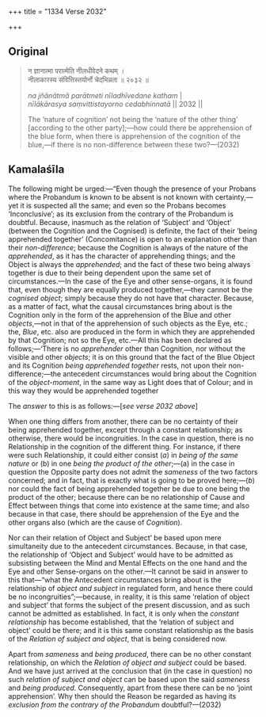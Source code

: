 +++
title = "1334 Verse 2032"

+++
## Original 
>
> न ज्ञानात्मा परात्मेति नीलधीवेदने कथम् ।  
> नीलाकारस्य संवित्तिस्तयोर्नो चेदभिन्नता ॥ २०३२ ॥ 
>
> *na jñānātmā parātmeti nīladhīvedane katham* \|  
> *nīlākārasya saṃvittistayorno cedabhinnatā* \|\| 2032 \|\| 
>
> The ‘nature of cognition’ not being the ‘nature of the other thing’ [according to the other party];—how could there be apprehension of the blue form, when there is apprehension of the cognition of the blue,—if there is no non-difference between these two?—(2032)



## Kamalaśīla

The following might be urged:—“Even though the presence of your Probans where the Probandum is known to be absent is not known with certainty,—yet it is suspected all the same; and even so the Probans becomes ‘Inconclusive’; as its exclusion from the contrary of the Probandum is doubtful. Because, inasmuch as the relation of ‘Subject’ and ‘Object’ (between the Cognition and the Cognised) is definite, the fact of their ‘being apprehended together’ (Concomitance) is open to an explanation other than their *non-difference*; because the Cognition is always of the nature of the *apprehended*, as it has the character of apprehending things; and the Object is always the *apprehended*; and the fact of these two being always together is due to their being dependent upon the same set of circumstances.—In the case of the Eye and other sense-organs, it is found that, even though they are equally produced together,—they cannot be the *cognised object*; simply because they do not have that character. Because, as a matter of fact, what the causal circumstances bring about is the Cognition only in the form of the apprehension of the Blue and other *objects*,—not in that of the apprehension of such objects as the Eye, etc.; the, *Blue*, etc. also are produced in the form in which they are apprehended by that Cognition; not so the Eye, etc.—All this has been declared as follows;—‘There is no *apprehender* other than Cognition, nor without the visible and other *objects*; it is on this ground that the fact of the Blue Object and its Cognition *being apprehended together* rests, not upon their non-difference;—the antecedent circumstances would bring about the Cognition of the *object-moment*, in the same way as Light does that of Colour; and in this way they would be apprehended together

The *answer* to this is as follows:—[*see verse 2032 above*]

When one thing differs from another, there can be no certainty of their being apprehended together, except through a constant relationship; as otherwise, there would be incongruities. In the case in question, there is no Relationship in the cognition of the different thing. For instance, if there were such Relationship, it could either consist (*a*) in *being of the same nature* or (b) in one *being the product of the other*;—(a) in the case in question the Opposite party does not admit the *sameness* of the two factors concerned; and in fact, that is exactly what is going to be proved here;—(*b*) nor could the fact of being apprehended together be due to one being the product of the other; because there can be no relationship of Cause and Effect between things that come into existence at the same time; and also because in that case, there should be apprehension of the Eye and the other organs also (which are the cause of *Cognition*).

Nor can their relation of Object and Subject’ be based upon mere simultaneity due to the antecedent circumstances. Because, in that case, the relationship of ‘Object and Subject’ would have to be admitted as subsisting between the Mind and Mental Effects on the one hand and the Eye and other Sense-organs on the other.—It cannot be said in answer to this that—“what the Antecedent circumstances bring about is the relationship of *object and subject* in regulated form, and hence there could be no incongruities”;—because, in reality, it is this same ‘relation of object and subject’ that forms the subject of the present discussion, and as such cannot be admitted as established. In fact, it is only when the *constant relationship* has become established, that the ‘relation of subject and object’ could be there; and it is this same constant relationship as the basis of the *Relation of subject* *and* *object*, that is being considered now.

Apart from *sameness* and *being produced*, there can be no other constant relationship, on which the *Relation of object and subject* could be based. And we have just arrived at the conclusion that (in the case in question) no such *relation of subject and object* can be based upon the said *sameness* and *being produced*. Consequently, apart from these there can be no ‘joint apprehension’. Why then should the Reason be regarded as having its *exclusion from the contrary of the Probandum* doubtful?—(2032)


